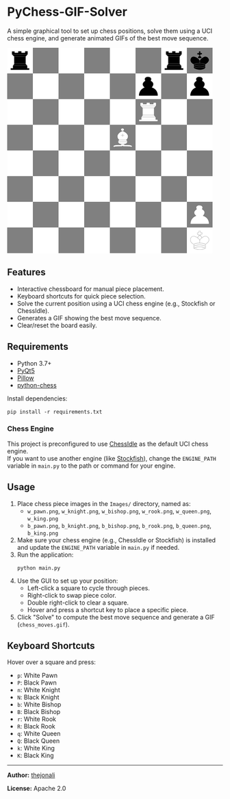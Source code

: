# PyChess-GIF-Solver

A simple graphical tool to set up chess positions, solve them using a UCI chess engine, and generate animated GIFs of the best move sequence.

![Demo](readme.gif)

## Features

- Interactive chessboard for manual piece placement.
- Keyboard shortcuts for quick piece selection.
- Solve the current position using a UCI chess engine (e.g., Stockfish or ChessIdle).
- Generates a GIF showing the best move sequence.
- Clear/reset the board easily.

## Requirements

- Python 3.7+
- [PyQt5](https://pypi.org/project/PyQt5/)
- [Pillow](https://pypi.org/project/Pillow/)
- [python-chess](https://pypi.org/project/python-chess/)

Install dependencies:
```
pip install -r requirements.txt
```

### Chess Engine

This project is preconfigured to use [ChessIdle](https://github.com/alvinypeng/chessidle) as the default UCI chess engine.  
If you want to use another engine (like [Stockfish](https://stockfishchess.org/download/)), change the `ENGINE_PATH` variable in `main.py` to the path or command for your engine.

## Usage

1. Place chess piece images in the `Images/` directory, named as:
   - `w_pawn.png`, `w_knight.png`, `w_bishop.png`, `w_rook.png`, `w_queen.png`, `w_king.png`
   - `b_pawn.png`, `b_knight.png`, `b_bishop.png`, `b_rook.png`, `b_queen.png`, `b_king.png`
2. Make sure your chess engine (e.g., ChessIdle or Stockfish) is installed and update the `ENGINE_PATH` variable in `main.py` if needed.
3. Run the application:
   ```
   python main.py
   ```
4. Use the GUI to set up your position:
   - Left-click a square to cycle through pieces.
   - Right-click to swap piece color.
   - Double right-click to clear a square.
   - Hover and press a shortcut key to place a specific piece.
5. Click "Solve" to compute the best move sequence and generate a GIF (`chess_moves.gif`).

## Keyboard Shortcuts

Hover over a square and press:

- `p`: White Pawn
- `P`: Black Pawn
- `n`: White Knight
- `N`: Black Knight
- `b`: White Bishop
- `B`: Black Bishop
- `r`: White Rook
- `R`: Black Rook
- `q`: White Queen
- `Q`: Black Queen
- `k`: White King
- `K`: Black King

---

**Author:** [thejonali](https://github.com/thejonali)

**License:** Apache 2.0
